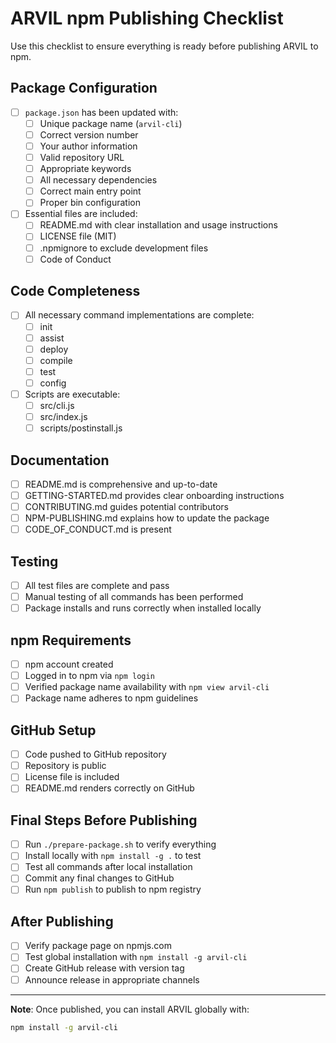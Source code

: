 # ARVIL npm Publishing Checklist

Use this checklist to ensure everything is ready before publishing ARVIL to npm.

## Package Configuration

- [ ] `package.json` has been updated with:
  - [ ] Unique package name (`arvil-cli`)
  - [ ] Correct version number
  - [ ] Your author information
  - [ ] Valid repository URL
  - [ ] Appropriate keywords
  - [ ] All necessary dependencies
  - [ ] Correct main entry point
  - [ ] Proper bin configuration

- [ ] Essential files are included:
  - [ ] README.md with clear installation and usage instructions
  - [ ] LICENSE file (MIT)
  - [ ] .npmignore to exclude development files
  - [ ] Code of Conduct

## Code Completeness

- [ ] All necessary command implementations are complete:
  - [ ] init
  - [ ] assist
  - [ ] deploy
  - [ ] compile
  - [ ] test
  - [ ] config

- [ ] Scripts are executable:
  - [ ] src/cli.js
  - [ ] src/index.js
  - [ ] scripts/postinstall.js

## Documentation

- [ ] README.md is comprehensive and up-to-date
- [ ] GETTING-STARTED.md provides clear onboarding instructions
- [ ] CONTRIBUTING.md guides potential contributors
- [ ] NPM-PUBLISHING.md explains how to update the package
- [ ] CODE_OF_CONDUCT.md is present

## Testing

- [ ] All test files are complete and pass
- [ ] Manual testing of all commands has been performed
- [ ] Package installs and runs correctly when installed locally

## npm Requirements

- [ ] npm account created
- [ ] Logged in to npm via `npm login`
- [ ] Verified package name availability with `npm view arvil-cli`
- [ ] Package name adheres to npm guidelines

## GitHub Setup

- [ ] Code pushed to GitHub repository
- [ ] Repository is public
- [ ] License file is included
- [ ] README.md renders correctly on GitHub

## Final Steps Before Publishing

- [ ] Run `./prepare-package.sh` to verify everything
- [ ] Install locally with `npm install -g .` to test
- [ ] Test all commands after local installation
- [ ] Commit any final changes to GitHub
- [ ] Run `npm publish` to publish to npm registry

## After Publishing

- [ ] Verify package page on npmjs.com
- [ ] Test global installation with `npm install -g arvil-cli`
- [ ] Create GitHub release with version tag
- [ ] Announce release in appropriate channels

---

**Note**: Once published, you can install ARVIL globally with:
```bash
npm install -g arvil-cli
``` 